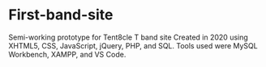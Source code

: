# First-band-site
Semi-working prototype for Tent8cle T band site
Created in 2020 using XHTML5, CSS, JavaScript, jQuery, PHP, and SQL. Tools used were MySQL Workbench, XAMPP, and VS Code.  
